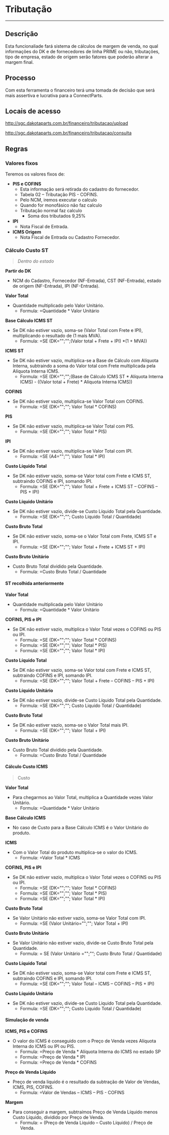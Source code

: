# Tributação

---

## Descrição

Esta funcionaliade fará sistema de cálculos de margem de venda, no qual informações do DK e de fornecedores de linha PRIME ou não, tributações, tipo de empresa, estado de origem serão fatores que poderão alterar a margem final. 

## Processo

Com esta ferramenta o financeiro terá uma tomada de decisão que será mais assertiva e lucrativa para a ConnectParts.

## Locais de acesso

http://sgc.dakotaparts.com.br/financeiro/tributacao/upload

http://sgc.dakotaparts.com.br/financeiro/tributacao/consulta

## Regras

### Valores fixos

Teremos os valores fixos de:

* **PIS e COFINS**
    * Esta informação será retirada do cadastro do fornecedor.
    * Tabela 02 – Tributação PIS - COFINS.
    * Pelo NCM, iremos executar o calculo
    * Quando for monofásico não faz calculo
    * Tributação normal faz calculo
        * Soma dos tributados 9,25%
* **IPI**
    * Nota Fiscal de Entrada.
* **ICMS Origem**
    * Nota Fiscal de Entrada ou Cadastro Fornecedor.


### Cálculo Custo ST

> _Dentro do estado_

**Partir do DK**
* NCM do Cadastro, Fornecedor (NF-Entrada), CST (NF-Entrada), estado de origem (NF-Entrada), IPI (NF-Entrada).

**Valor Total**

* Quantidade multiplicado pelo Valor Unitário.
    * Formula: =Quantidade * Valor Unitário

**Base Cálculo ICMS ST**

* Se DK não estiver vazio, soma-se (Valor Total com Frete e IPI), multiplicando o resultado de (1 mais MVA).
    * Formula: =SE (DK="";"";(Valor total + Frete + IPI) *(1 + MVA))
    
**ICMS ST**

* Se DK não estiver vazio, multiplica-se a Base de Cálculo com Alíquota Interna, subtraindo a soma do Valor total com Frete multiplicada pela Alíquota Interna ICMS.
    * Formula: =SE (DK="";"";(Base de Cálculo ICMS ST * Alíquota Interna ICMS) - ((Valor total + Frete) * Alíquota Interna ICMS))

**COFINS**

* Se DK não estiver vazio, multiplica-se Valor Total com COFINS.
    * Formula: =SE (DK="";"“; Valor Total * COFINS)

**PIS**

* Se DK não estiver vazio, multiplica-se Valor Total com PIS.
    * Formula: =SE (DK="";"“; Valor Total * PIS)

**IPI**

* Se DK não estiver vazio, multiplica-se Valor Total com IPI.
    * Formula: =SE (A4="";"“; Valor Total * IPI)

**Custo Líquido Total**

* Se DK não estiver vazio, soma-se Valor total com Frete e ICMS ST, subtraindo COFINS e IPI, somando IPI.
    * Formula: =SE (DK="";"“; Valor Total + Frete + ICMS ST – COFINS – PIS + IPI)

**Custo Líquido Unitário**

* Se DK não estiver vazio, divide-se Custo Líquido Total pela Quantidade.
    * Formula: =SE (DK="";"“; Custo Liquido Total / Quantidade)

**Custo Bruto Total**

* Se DK não estiver vazio, soma-se o Valor Total com Frete, ICMS ST e IPI.
    * Formula: =SE (DK="";"“; Valor Total + Frete + ICMS ST + IPI)

**Custo Bruto Unitário**

* Custo Bruto Total dividido pela Quantidade.
    * Formula: =Custo Bruto Total / Quantidade
    
#### ST recolhida anteriormente

**Valor Total**

* Quantidade multiplicada pelo Valor Unitário
    * Formula: =Quantidade * Valor Unitário

**COFINS, PIS e IPI**

* Se DK não estiver vazio, multiplica o Valor Total vezes o COFINS ou PIS ou IPI.
    * Formula: =SE (DK="";"“; Valor Total * COFINS)
    * Formula: =SE (DK="";"“; Valor Total * PIS)
    * Formula: =SE (DK="";"“; Valor Total * IPI)

**Custo Líquido Total**

* Se DK não estiver vazio, soma-se Valor total com Frete e ICMS ST, subtraindo COFINS e IPI, somando IPI.
    * Formula: =SE (DK="";"“; Valor Total + Frete – COFINS – PIS + IPI)

**Custo Líquido Unitário**

* Se DK não estiver vazio, divide-se Custo Líquido Total pela Quantidade.
    * Formula: =SE (DK="";"“; Custo Liquido Total / Quantidade)

**Custo Bruto Total**

* Se DK não estiver vazio, soma-se o Valor Total mais IPI.
    *  Formula: =SE (DK="";"“; Valor Total + IPI)

**Custo Bruto Unitário**

* Custo Bruto Total dividido pela Quantidade.
    * Formula: =Custo Bruto Total / Quantidade


#### Cálculo Custo ICMS

> Custo

**Valor Total**

* Para chegarmos ao Valor Total, multiplica a Quantidade vezes Valor Unitário.
    * Formula: =Quantidade * Valor Unitário

**Base Cálculo ICMS**

* No caso de Custo para a Base Cálculo ICMS é o Valor Unitário do produto.

**ICMS**

* Com o Valor Total do produto multiplica-se o valor do ICMS.
    * Formula: =Valor Total * ICMS

**COFINS, PIS e IPI**

* Se DK não estiver vazio, multiplica o Valor Total vezes o COFINS ou PIS ou IPI.
    * Formula: =SE (DK="";"“; Valor Total * COFINS)
    * Formula: =SE (DK="";"“; Valor Total * PIS)
    * Formula: =SE (DK="";"“; Valor Total * IPI)

**Custo Bruto Total**

* Se Valor Unitário não estiver vazio, soma-se Valor Total com IPI.
    * Formula: =SE (Valor Unitário="";""; Valor Total + IPI)

**Custo Bruto Unitário**

* Se Valor Unitário não estiver vazio, divide-se Custo Bruto Total pela Quantidade.
    * Formula: = SE (Valor Unitário ="";"“; Custo Bruto Total / Quantidade)

**Custo Líquido Total**

* Se DK não estiver vazio, soma-se Valor total com Frete e ICMS ST, subtraindo COFINS e IPI, somando IPI.
    * Formula: =SE (DK="";"“; Valor Total – ICMS – COFINS – PIS + IPI)

**Custo Líquido Unitário**

* Se DK não estiver vazio, divide-se Custo Liquido Total pela Quantidade.
    * Formula: =SE (DK="";"“; Custo Liquido Total / Quantidade)
    
#### Simulação de venda

**ICMS, PIS e COFINS**

* O valor do ICMS é conseguido com o Preço de Venda vezes Alíquota Interna do ICMS ou IPI ou PIS.
    * Formula: =Preço de Venda * Alíquota Interna do ICMS no estado SP
    * Formula: =Preço de Venda * IPI
    * Formula: =Preço de Venda * COFINS

**Preço de Venda Líquido**

* Preço de venda liquido é o resultado da subtração de Valor de Vendas, ICMS, PIS, COFINS.
    * Formula: =Valor de Vendas – ICMS – PIS - COFINS

**Margem**

* Para conseguir a margem, subtraímos Preço de Venda Líquido menos Custo Líquido, dividido por Preço de Venda.
    * Formula: = (Preço de Venda Liquido – Custo Líquido) / Preço de Venda.








